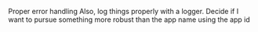 Proper error handling
  Also, log things properly with a logger.
Decide if I want to pursue something more robust than the app name using the app id
